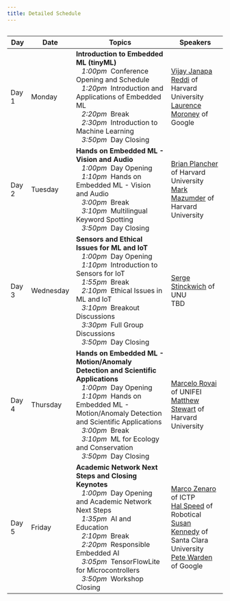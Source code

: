 ```yaml
---
title: Detailed Schedule
---
```


<h2><div id = "LOCAL_TIME"></div></h2>

<table>
  <thead>
    <tr>
      <th>Day</th>
      <th>Date</th>
      <th>Topics</th>
      <th>Speakers</th>
    </tr>
  </thead>
  <tbody>
    <tr>
      <td>Day 1</td>
      <td>Monday</td>
      <td><b>Introduction to Embedded ML (tinyML)</b><br>
        &nbsp;&nbsp;&nbsp;<i>1:00pm</i>&nbsp; Conference Opening and Schedule<br>
        &nbsp;&nbsp;&nbsp;<i>1:20pm</i>&nbsp; Introduction and Applications of Embedded ML<br>
        &nbsp;&nbsp;&nbsp;<i>2:20pm</i>&nbsp; Break<br>
        &nbsp;&nbsp;&nbsp;<i>2:30pm</i>&nbsp; Introduction to Machine Learning<br>
        &nbsp;&nbsp;&nbsp;<i>3:50pm</i>&nbsp; Day Closing<br>
      </td>
      <td>
        <a href="https://scholar.harvard.edu/vijay-janapa-reddi/home">Vijay Janapa Reddi</a> of Harvard University<br>
        <a href="https://laurencemoroney.com/">Laurence Moroney</a> of Google</td>
    </tr>
    <tr>
      <td>Day 2</td>
      <td>Tuesday</td>
      <td><b>Hands on Embedded ML - Vision and Audio</b><br>
        &nbsp;&nbsp;&nbsp;<i>1:00pm</i>&nbsp; Day Opening<br>
        &nbsp;&nbsp;&nbsp;<i>1:10pm</i>&nbsp; Hands on Embedded ML - Vision and Audio<br>
        &nbsp;&nbsp;&nbsp;<i>3:00pm</i>&nbsp; Break<br>
        &nbsp;&nbsp;&nbsp;<i>3:10pm</i>&nbsp; Multilingual Keyword Spotting<br>
        &nbsp;&nbsp;&nbsp;<i>3:50pm</i>&nbsp; Day Closing
      </td>
      <td>
        <a href="https://brianplancher.com/">Brian Plancher</a> of Harvard University<br>
        <a href="https://markmaz.com/">Mark Mazumder</a> of Harvard University
      </td>
    </tr>
    <tr>
      <td>Day 3</td>
      <td>Wednesday</td>
      <td><b>Sensors and Ethical Issues for ML and IoT</b><br>
        &nbsp;&nbsp;&nbsp;<i>1:00pm</i>&nbsp; Day Opening<br>
        &nbsp;&nbsp;&nbsp;<i>1:10pm</i>&nbsp; Introduction to Sensors for IoT<br>
        &nbsp;&nbsp;&nbsp;<i>1:55pm</i>&nbsp; Break<br>
        &nbsp;&nbsp;&nbsp;<i>2:10pm</i>&nbsp; Ethical Issues in ML and IoT<br>
        &nbsp;&nbsp;&nbsp;<i>3:10pm</i>&nbsp; Breakout Discussions<br>
        &nbsp;&nbsp;&nbsp;<i>3:30pm</i>&nbsp; Full Group Discussions<br>
        &nbsp;&nbsp;&nbsp;<i>3:50pm</i>&nbsp; Day Closing
      </td>
      <td>
        <a href="https://cs.unu.edu/people/experts/15926.html">Serge Stinckwich</a> of UNU<br>
        TBD
      </td>
    </tr>
    <tr>
      <td>Day 4</td>
      <td>Thursday</td>
      <td><b>Hands on Embedded ML - Motion/Anomaly Detection and Scientific Applications</b><br>
        &nbsp;&nbsp;&nbsp;<i>1:00pm</i>&nbsp; Day Opening<br>
        &nbsp;&nbsp;&nbsp;<i>1:10pm</i>&nbsp; Hands on Embedded ML - Motion/Anomaly Detection and Scientific Applications<br>
        &nbsp;&nbsp;&nbsp;<i>3:00pm</i>&nbsp; Break<br>
        &nbsp;&nbsp;&nbsp;<i>3:10pm</i>&nbsp; ML for Ecology and Conservation<br>
        &nbsp;&nbsp;&nbsp;<i>3:50pm</i>&nbsp; Day Closing
      </td>
      <td>
        <a href="https://www.linkedin.com/in/marcelo-jose-rovai-brazil-chile/">Marcelo Rovai</a> of UNIFEI<br>
        <a href="http://mpstewart.net/">Matthew Stewart</a> of Harvard University</td>
    </tr>
    <tr>
      <td>Day 5</td>
      <td>Friday</td>
      <td><b>Academic Network Next Steps and Closing Keynotes</b><br>
        &nbsp;&nbsp;&nbsp;<i>1:00pm</i>&nbsp; Day Opening and Academic Network Next Steps<br>
        &nbsp;&nbsp;&nbsp;<i>1:35pm</i>&nbsp; AI and Education<br>
        &nbsp;&nbsp;&nbsp;<i>2:10pm</i>&nbsp; Break<br>
        &nbsp;&nbsp;&nbsp;<i>2:20pm</i>&nbsp; Responsible Embedded AI<br>
        &nbsp;&nbsp;&nbsp;<i>3:05pm</i>&nbsp; TensorFlowLite for Microcontrollers<br>
        &nbsp;&nbsp;&nbsp;<i>3:50pm</i>&nbsp; Workshop Closing
      </td>
      <td>
        <a href="http://users.ictp.it/~mzennaro/">Marco Zenaro</a> of ICTP<br>
        <a href="https://www.linkedin.com/in/halspeed/">Hal Speed</a> of Robotical<br>
        <a href="https://www.susan-kennedy.com/">Susan Kennedy</a> of Santa Clara University<br>
        <a href="https://petewarden.com/">Pete Warden</a> of Google</td>
    </tr>
  </tbody>
</table>

<script>
  var start = new Date('10/18/2021 1:00:00 PM UTC');
  var end = new Date('10/18/2021 4:00:00 PM UTC');
  var localTime = start.toLocaleTimeString([], {timeStyle: 'short'}) + " to " + end.toLocaleTimeString([], {timeStyle: 'short'});
  var startString = "The workshop will run each day from 1:00 PM to 4:00 PM GMT which is "
  var endString = " in your local timezone (according to your computer system time). All times below are in GMT."
  document.getElementById('LOCAL_TIME').innerHTML = startString + localTime + endString;
</script>